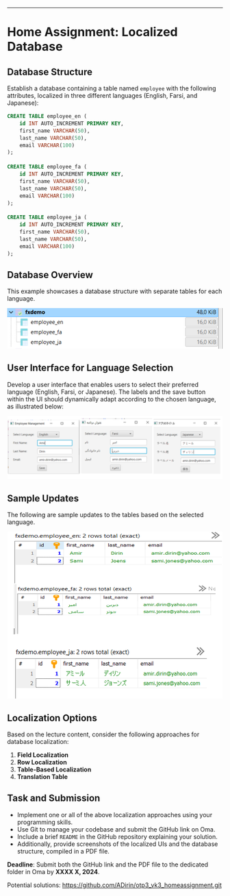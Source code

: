 
-------------------------------------------------------------------------

# Home Assignment: Localized Database

## Database Structure
Establish a database containing a table named `employee` with the following attributes, localized in three different languages (English, Farsi, and Japanese):

```sql
CREATE TABLE employee_en (
    id INT AUTO_INCREMENT PRIMARY KEY,
    first_name VARCHAR(50),
    last_name VARCHAR(50),
    email VARCHAR(100)
);

CREATE TABLE employee_fa (
    id INT AUTO_INCREMENT PRIMARY KEY,
    first_name VARCHAR(50),
    last_name VARCHAR(50),
    email VARCHAR(100)
);

CREATE TABLE employee_ja (
    id INT AUTO_INCREMENT PRIMARY KEY,
    first_name VARCHAR(50),
    last_name VARCHAR(50),
    email VARCHAR(100)
);
```

## Database Overview
This example showcases a database structure with separate tables for each language.

![The UI](/Images/jfxh3_1.png)

## User Interface for Language Selection
Develop a user interface that enables users to select their preferred language (English, Farsi, or Japanese). The labels and the save button within the UI should dynamically adapt according to the chosen language, as illustrated below:

![The UI](/Images/jfxh3_2.png)

## Sample Updates
The following are sample updates to the tables based on the selected language.

![The UI](/Images/jfxh3_3.png)

## Localization Options
Based on the lecture content, consider the following approaches for database localization:

1. **Field Localization**
2. **Row Localization**
3. **Table-Based Localization**
4. **Translation Table**

## Task and Submission
- Implement one or all of the above localization approaches using your programming skills.
- Use Git to manage your codebase and submit the GitHub link on Oma.
- Include a brief `README` in the GitHub repository explaining your solution.
- Additionally, provide screenshots of the localized UIs and the database structure, compiled in a PDF file.

**Deadline**: Submit both the GitHub link and the PDF file to the dedicated folder in Oma by **XXXX X, 2024**.


Potential solutions: https://github.com/ADirin/otp3_vk3_homeassignment.git

